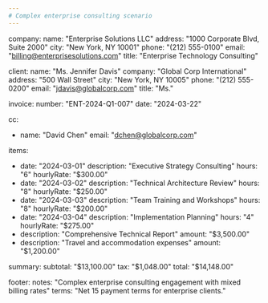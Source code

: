 ```yaml
---
# Complex enterprise consulting scenario
---
```


company:
  name: "Enterprise Solutions LLC"
  address: "1000 Corporate Blvd, Suite 2000"
  city: "New York, NY 10001"
  phone: "(212) 555-0100"
  email: "billing@enterprisesolutions.com"
  title: "Enterprise Technology Consulting"

client:
  name: "Ms. Jennifer Davis"
  company: "Global Corp International"
  address: "500 Wall Street"
  city: "New York, NY 10005"
  phone: "(212) 555-0200"
  email: "jdavis@globalcorp.com"
  title: "Ms."

invoice:
  number: "ENT-2024-Q1-007"
  date: "2024-03-22"

cc:
  - name: "David Chen"
    email: "dchen@globalcorp.com"

items:
  - date: "2024-03-01"
    description: "Executive Strategy Consulting"
    hours: "6"
    hourlyRate: "$300.00"
  - date: "2024-03-02"
    description: "Technical Architecture Review"
    hours: "8"
    hourlyRate: "$250.00"
  - date: "2024-03-03"
    description: "Team Training and Workshops"
    hours: "8"
    hourlyRate: "$200.00"
  - date: "2024-03-04"
    description: "Implementation Planning"
    hours: "4"
    hourlyRate: "$275.00"
  - description: "Comprehensive Technical Report"
    amount: "$3,500.00"
  - description: "Travel and accommodation expenses"
    amount: "$1,200.00"

summary:
  subtotal: "$13,100.00"
  tax: "$1,048.00"
  total: "$14,148.00"

footer:
  notes: "Complex enterprise consulting engagement with mixed billing rates"
  terms: "Net 15 payment terms for enterprise clients."